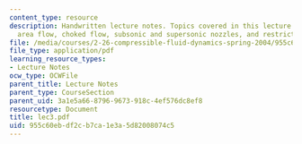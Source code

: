 ```yaml
---
content_type: resource
description: Handwritten lecture notes. Topics covered in this lecture include variable
  area flow, choked flow, subsonic and supersonic nozzles, and restrictors.
file: /media/courses/2-26-compressible-fluid-dynamics-spring-2004/955c60ebdf2cb7ca1e3a5d82008074c5_lec3.pdf
file_type: application/pdf
learning_resource_types:
- Lecture Notes
ocw_type: OCWFile
parent_title: Lecture Notes
parent_type: CourseSection
parent_uid: 3a1e5a66-8796-9673-918c-4ef576dc8ef8
resourcetype: Document
title: lec3.pdf
uid: 955c60eb-df2c-b7ca-1e3a-5d82008074c5
---
```

